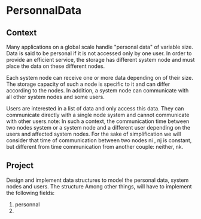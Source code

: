 # PersonnalData

## Context
Many applications on a global scale handle "personal data" of variable size. Data is said to be personal if it is not accessed
only by one user. In order to provide an efficient service, the storage has different system node and must place the data on these
different nodes.

Each system node can receive one or more data depending on of their size. The storage capacity of such a node is specific to it and can
differ according to the nodes. In addition, a system node can communicate with all other system nodes and some users.

Users are interested in a list of data and only access this data. They can communicate directly with a single node system and cannot communicate with other users.note: In such a context, the communication time between two nodes system or a system node and a different user depending on the users and affected system nodes. For the sake of simplification we will consider that time of communication between two nodes ni , nj is constant, but different from time communication from another couple: neither, nk.

## Project
Design and implement data structures to model the personal data, system nodes and users. The structure Among other things, will have to implement the following fields:

1. personnal
2.
